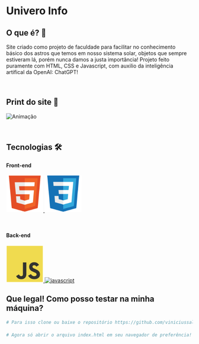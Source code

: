 # Univero Info

<h2> O que é? 🤔 </h2>

Site criado como projeto de faculdade para facilitar no conhecimento básico dos astros que temos em nosso sistema solar, objetos que sempre estiveram lá, porém nunca damos a justa importância!
Projeto feito puramente com HTML, CSS e Javascript, com auxilio da inteligência artifical da OpenAI: ChatGPT! 

<br>

<h2> Print do site 📸</h2>

![Animação](https://github.com/viniciussalvarenga/universoinfo/assets/38954348/bb308c03-c95a-4ea9-bf26-e5a03915fc72)

<br>
<h2> Tecnologias 🛠</h2>

#### **Front-end** 
<p align="left">

  <a href="https://developer.mozilla.org/pt-BR/docs/Web/HTML" target="_blank">
    <img
      src="https://raw.githubusercontent.com/devicons/devicon/master/icons/html5/html5-original.svg"
      alt="HTML5"
      width="100"
      height="100"
    />
  </a>

  <a href="https://developer.mozilla.org/pt-BR/docs/Web/CSS" target="_blank">
    <img
      src="https://raw.githubusercontent.com/devicons/devicon/master/icons/css3/css3-original.svg"
      alt="Css3"
      width="100"
      height="100"
    />
  </a>
 
  
</p>

<br>

#### **Back-end** 
<p align="left">
  
   <a href="https://developer.mozilla.org/en-US/docs/Web/JavaScript">
    <img
      src="https://raw.githubusercontent.com/devicons/devicon/master/icons/javascript/javascript-original.svg"
      alt="javascript"
      width="100"
      height="100"
    />
  </a>

  <a href="https://chat.openai.com">
  <img
      src="https://i.ibb.co/hMPgQJw/chatgpt-icon.png"
      alt="javascript"
      width="100"
      height="100"
  />
  </a>
  
<br>
  
<h2> Que legal! Como posso testar na minha máquina?</h2>

```bash
# Para isso clone ou baixe o repositório https://github.com/viniciussalvarenga/universoinfo.git

# Agora só abrir o arquivo index.html em seu navegador de preferência!
```
